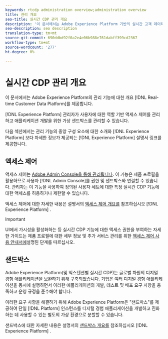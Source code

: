 ```yaml
---
keywords: rtcdp administration overview;administration overview
title: 관리 개요
seo-title: 실시간 CDP 관리 개요
description: '이 문서에서는 Adobe Experience Platform 기반의 실시간 고객 데이터 플랫폼의 관리 기능에 대한 개요를 제공합니다. '
seo-description: seo description
translation-type: tm+mt
source-git-commit: 690ddbd92f0a2e4e06b988e761dabff399cd2367
workflow-type: tm+mt
source-wordcount: '277'
ht-degree: 0%

---
```



# 실시간 CDP 관리 개요

이 문서에서는 Adobe Experience Platform의 관리 기능에 대한 개요 [!DNL Real-time Customer Data Platform]를 제공합니다.

[!DNL Experience Platform] 관리자가 사용자에 대한 역할 기반 액세스 제어를 관리하고 애플리케이션 개발을 위한 가상 샌드박스를 관리할 수 있습니다.

다음 섹션에서는 관리 기능의 중앙 구성 요소에 대한 소개와 [!DNL Experience Platform] 보다 자세한 정보가 제공되는 [!DNL Experience Platform] 설명서 링크를 제공합니다.

## 액세스 제어

액세스 제어는 [Adobe Admin Console을 통해 관리됩니다](http://adminconsole.adobe.com). 이 기능은 제품 프로필을 활용하므로 사용자 [!DNL Admin Console]를 권한 및 샌드박스와 연결할 수 있습니다. 관리자는 이 기능을 사용하여 정의된 사용자 세트에 대한 특정 실시간 CDP 기능에 대한 액세스를 허용하거나 제한할 수 있습니다.

액세스 제어에 대한 자세한 내용은 설명서의 [액세스 제어 개요를](../../access-control/home.md) 참조하십시오 [!DNL Experience Platform] .

>[!IMPORTANT]
>
>UI에서 가시성을 활성화하는 등 실시간 CDP 기능에 대한 액세스 권한을 부여하는 자세한 가이드는 제품 프로필에 대한 세부 정보 및 추가 서비스 관리를 위한 [액세스 제어 사용 안내서에](../../access-control/ui/overview.md)설명된 단계를 따르십시오.

## 샌드박스

Adobe Experience Platform(및 익스텐션별 실시간 CDP)는 글로벌 차원의 디지털 경험 애플리케이션을 보완하기 위해 구축되었습니다. 기업은 여러 디지털 경험 애플리케이션을 동시에 실행하면서 이러한 애플리케이션의 개발, 테스트 및 배포 요구 사항을 충족하고 운영 규정을 준수해야 합니다.

이러한 요구 사항을 해결하기 위해 Adobe Experience Platform은 &quot;샌드박스&quot;를 제공하여 단일 [!DNL Platform] 인스턴스를 디지털 경험 애플리케이션을 개발하고 진화하는 데 사용할 수 있는 별도의 가상 환경으로 분할할 수 있습니다.

샌드박스에 대한 자세한 내용은 설명서의 [샌드박스 개요를](../../sandboxes/home.md) 참조하십시오 [!DNL Experience Platform] .